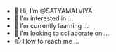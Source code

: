 - 👋 Hi, I’m @SATYAMALVIYA
- 👀 I’m interested in ...
- 🌱 I’m currently learning ...
- 💞️ I’m looking to collaborate on ...
- 📫 How to reach me ...

<!---
SATYAMALVIYA/SATYAMALVIYA is a ✨ special ✨ repository because its `README.md` (this file) appears on your GitHub profile.
You can click the Preview link to take a look at your changes.
--->
